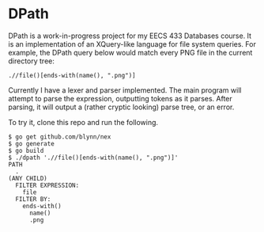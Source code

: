 DPath
=====

DPath is a work-in-progress project for my EECS 433 Databases course. It is an
implementation of an XQuery-like language for file system queries. For example,
the DPath query below would match every PNG file in the current directory tree:

```
.//file()[ends-with(name(), ".png")]
```

Currently I have a lexer and parser implemented. The main program will attempt
to parse the expression, outputting tokens as it parses. After parsing, it will
output a (rather cryptic looking) parse tree, or an error.

To try it, clone this repo and run the following.

```
$ go get github.com/blynn/nex
$ go generate
$ go build
$ ./dpath './/file()[ends-with(name(), ".png")]'
PATH
  .
(ANY CHILD)
  FILTER EXPRESSION:
    file
  FILTER BY:
    ends-with()
      name()
      .png
```
